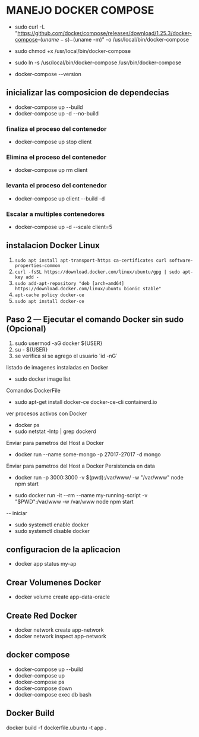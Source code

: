 # MANEJO DOCKER COMPOSE

- sudo curl -L "<https://github.com/docker/compose/releases/download/1.25.3/docker-compose>-$(uname -s)-$(uname -m)" -o /usr/local/bin/docker-compose

- sudo chmod +x /usr/local/bin/docker-compose

- sudo ln -s /usr/local/bin/docker-compose /usr/bin/docker-compose

- docker-compose --version

## inicializar las composicion de dependecias

- docker-compose up --build
- docker-compose up -d --no-build

### finaliza el proceso del contenedor

- docker-compose up stop client

### Elimina  el proceso del contenedor

- docker-compose up rm client

### levanta el proceso del contenedor

- docker-compose up client --build -d

### Escalar a multiples contenedores

- docker-compose up -d --scale client=5


## instalacion Docker Linux

1. `sudo apt install apt-transport-https ca-certificates curl software-properties-common`
2. `curl -fsSL https://download.docker.com/linux/ubuntu/gpg | sudo apt-key add -`
3. `sudo add-apt-repository "deb [arch=amd64] https://download.docker.com/linux/ubuntu bionic stable"`
4. `apt-cache policy docker-ce`
5. `sudo apt install docker-ce`

## Paso 2 — Ejecutar el comando Docker sin sudo (Opcional)

1. sudo usermod -aG docker ${USER}
2. su - ${USER}
3. se verifica si se agrego el usuario ´id -nG´

listado de imagenes instaladas en Docker

- sudo docker image list

Comandos DockerFile

- sudo apt-get install docker-ce docker-ce-cli containerd.io

ver procesos activos con Docker

- docker ps
- sudo netstat -lntp | grep dockerd

Enviar para pametros del Host a Docker

- docker run --name some-mongo -p 27017-27017 -d mongo

Enviar para pametros del Host a Docker Persistencia en data

- docker run -p 3000:3000 -v $(pwd):/var/www/ -w "/var/www" node npm start

- sudo docker run -it --rm --name my-running-script -v "$PWD":/var/www -w /var/www node npm start

-- iniciar

- sudo systemctl enable docker
- sudo systemctl disable docker

## configuracion de la aplicacion

- docker app status my-ap

## Crear Volumenes Docker

- docker volume create app-data-oracle

## Create Red Docker

- docker network create app-network
- docker network inspect app-network

## docker compose

- docker-compose up --build
- docker-compose up
- docker-compose ps
- docker-compose down
- docker-compose exec db bash

## Docker Build
docker build -f dockerfile.ubuntu -t app .
